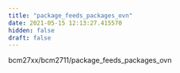 ```yaml
---
title: "package_feeds_packages_ovn"
date: 2021-05-15 12:13:27.415570
hidden: false
draft: false
---
```


bcm27xx/bcm2711/package_feeds_packages_ovn

